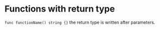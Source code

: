 # Functions with return type
`func functionName() string {}` the return type is written after parameters.  